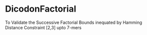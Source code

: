 # DicodonFactorial
To Validate the Successive Factorial Bounds inequated by Hamming Distance Constraint [2,3] upto 7-mers
